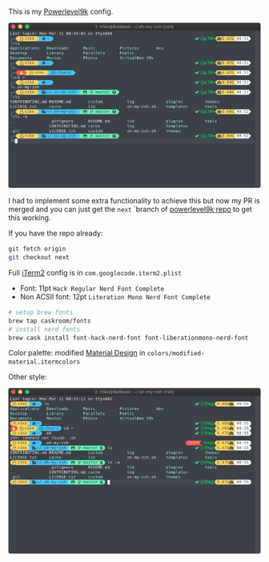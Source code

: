 This is my [Powerlevel9k](https://github.com/bhilburn/powerlevel9k) config.

![Bullet](screens/style-bullet.png)

I had to implement some extra functionality to achieve this but now my PR is merged and you can just get the `next` `branch of [powerlevel9k repo](https://github.com/bhilburn/powerlevel9k/tree/next) to get this working.

If you have the repo already:
```bash
git fetch origin
git checkout next
```

Full [iTerm2](https://www.iterm2.com/) config is in `com.googlecode.iterm2.plist`

- Font: 11pt `Hack Regular Nerd Font Complete`
- Non ACSII font: 12pt `Literation Mono Nerd Font Complete`
```bash
# setup brew fonts
brew tap caskroom/fonts
# install nerd fonts
brew cask install font-hack-nerd-font font-liberationmono-nerd-font
```

Color palette: modified [Material Design](https://github.com/MartinSeeler/iterm2-material-design) in `colors/modified-material.itermcolors`

Other style:

![Bullet](screens/style-round.png)
